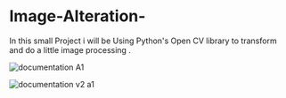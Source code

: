 # Image-Alteration-
In this small Project i will be Using Python's  Open CV library to transform and do a little image processing .

![documentation A1](https://github.com/Omar-Likes-To-Code/Image-Alteration-/assets/135728720/46cf57e8-0c3e-4a06-b522-c550ba415fb9)
















![documentation v2 a1](https://github.com/Omar-Likes-To-Code/Image-Alteration-/assets/135728720/eba8ec43-6524-4e86-8113-c6e04601d4f5)
